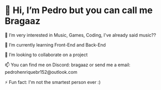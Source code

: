 <!DOCTYPE html>
<html lang="en">
<head>
    <meta charset="UTF-8">
    <meta name="viewport" content="width=device-width, initial-scale=1.0">
</head>
<body>
    <h1> 👋 Hi, I’m <Strong>Pedro</strong> but you can call me Bragaaz </h1>
    <p> 👀 I’m very interested in Music, Games, Coding, I've already said music?? </p>
    <p> 🌱 I’m currently learning Front-End and Back-End  </p>
    <p>  💞️ I’m looking to collaborate on a project </p>
    <p> 📫 You can find me on Discord: bragaaz or send me a email: pedrohenriquebr152@outlook.com </p>
    <p> ⚡ Fun fact: I'm not the smartest person ever :) </p>
</body>
</html>
